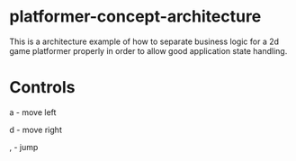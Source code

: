 # platformer-concept-architecture

This is a architecture example of how to separate business logic for a 2d game platformer properly in order to allow good application state handling.

# Controls

a - move left

d - move right

, - jump
